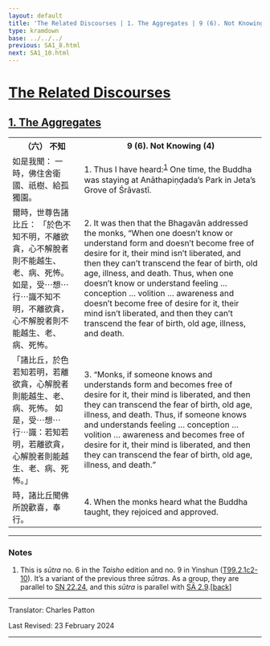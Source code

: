 ```yaml
---
layout: default
title: 'The Related Discourses | 1. The Aggregates | 9 (6). Not Knowing (4)'
type: kramdown
base: ../../../
previous: SA1_8.html
next: SA1_10.html
---
```


<h1><a href='(../index.html)'>The Related Discourses</a></h1>
<h2><a href='index.html'>1. The Aggregates</a></h2>

<table class="trans">
  <th class='ch'>（六） 不知</th>
  <th class='en'>9 (6). Not Knowing (4)</th>
  <tr>
    <td title='t99.2.1c2'>如是我聞： 一時，佛住舍衛國、祇樹、給孤獨園。</td>
    <td id='p1'>1. Thus I have heard:<sup id="ref1"><a href="#n1">1</a></sup> One time, the Buddha was staying at Anāthapiṇḍada’s Park in Jeta’s Grove of Śrāvastī.</td>
  </tr>
  <tr>
    <td title='t99.2.1c3'>爾時，世尊告諸比丘： 「於色不知不明，不離欲貪，心不解脫者則不能越生、老、病、死怖。 如是，受⋯想⋯行⋯識不知不明，不離欲貪，心不解脫者則不能越生、老、病、死怖。</td>
    <td id='p2'>2. It was then that the Bhagavān addressed the monks, “When one doesn’t know or understand form and doesn’t become free of desire for it, their mind isn’t liberated, and then they can’t transcend the fear of birth, old age, illness, and death. Thus, when one doesn’t know or understand feeling … conception … volition … awareness and doesn’t become free of desire for it, their mind isn’t liberated, and then they can’t transcend the fear of birth, old age, illness, and death.</td>
  </tr>
  <tr>
    <td title='t99.2.1c6'>「諸比丘，於色若知若明，若離欲貪，心解脫者則能越生、老、病、死怖。 如是，受⋯想⋯行⋯識：若知若明，若離欲貪，心解脫者則能越生、老、病、死怖。」</td>
    <td id='p3'>3. “Monks, if someone knows and understands form and becomes free of desire for it, their mind is liberated, and then they can transcend the fear of birth, old age, illness, and death. Thus, if someone knows and understands feeling … conception … volition … awareness and becomes free of desire for it, their mind is liberated, and then they can transcend the fear of birth, old age, illness, and death.”</td>
  </tr>
  <tr>
    <td title='t99.2.1c10'>時，諸比丘聞佛所說歡喜，奉行。</td>
    <td id='p4'>4. When the monks heard what the Buddha taught, they rejoiced and approved.</td>
  </tr>
</table>

<hr/>

<h3 id="notes">Notes</h3>

<ol>
<li id="n1">This is <em>sūtra</em> no. 6 in the <cite>Taisho</cite> edition and no. 9 in Yinshun (<a href="https://cbetaonline.dila.edu.tw/zh/T02n0099_p0001c02" target="_blank">T99.2.1c2-10</a>). It’s a variant of the previous three <em>sūtra</em>s. As a group, they are parallel to <a href="https://suttacentral.net/sn22.24" target="_blank">SN 22.24</a>, and this <em>sūtra</em> is parallel with <a href="../02/SA2_9.html" target="_blank">SĀ 2.9</a>.[<a href="#ref1">back</a>]</li>
</ol>
<hr/>

<p class="translator">Translator: Charles Patton</p>
<p class='revised'>Last Revised: 23 February 2024</p>

<hr/>
